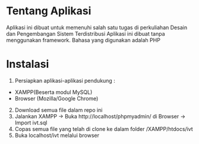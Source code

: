 # Tentang Aplikasi
Aplikasi ini dibuat untuk memenuhi salah satu tugas di perkuliahan Desain dan Pengembangan Sistem Terdistribusi
Aplikasi ini dibuat tanpa menggunakan framework. Bahasa yang digunakan adalah PHP

# Instalasi
1. Persiapkan aplikasi-aplikasi pendukung :
  * XAMPP(Beserta modul MySQL)
  * Browser (Mozilla/Google Chrome)
2. Download semua file dalam repo ini
3. Jalankan XAMPP -> Buka http://localhost/phpmyadmin/ di Browser -> Import ivt.sql
4. Copas semua file yang telah di clone ke dalam folder /XAMPP/htdocs/ivt
5. Buka localhost/ivt melalui browser

